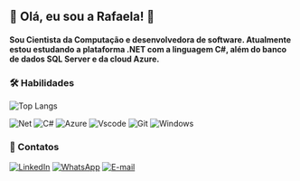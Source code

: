 
## 👋 Olá, eu sou a Rafaela! 👋
#### Sou Cientista da Computação e desenvolvedora de software. Atualmente estou estudando a plataforma .NET com a linguagem C#, além do banco de dados SQL Server e da cloud Azure.

####

### 🛠 Habilidades

![Top Langs](https://github-readme-stats-git-masterrstaa-rickstaa.vercel.app/api/top-langs/?username=RafaelaSoliva&layout=compact&bg_color=000&border_color=30A3DC&title_color=E94D5F&text_color=FFF)

![Net](https://img.shields.io/badge/.NET-5C2D91?style=for-the-badge&logo=.net&logoColor=white) ![C#](https://img.shields.io/badge/C%23-239120?style=for-the-badge&logo=c-sharp&logoColor=white) ![Azure](https://img.shields.io/badge/Azure-blue?style=for-the-badge&logo=microsoft%20azure&logoColor=blue&labelColor=FFFFFF&link=https%3A%2F%2Fimages.app.goo.gl%2FK7PN1jYJd57x4q7A8) ![Vscode](https://img.shields.io/badge/Vscode-007ACC?style=for-the-badge&logo=visual-studio-code&logoColor=white) ![Git](https://img.shields.io/badge/GIT-E44C30?style=for-the-badge&logo=git&logoColor=white) ![Windows](https://img.shields.io/badge/Windows-000?style=for-the-badge&logo=windows&logoColor=2CA5E0)

####

### 🔗 Contatos

[![LinkedIn](https://img.shields.io/badge/LinkedIn-0077B5?style=for-the-badge&logo=linkedin&logoColor=white)](https://www.linkedin.com/in/RafaelaSoliva/) [![WhatsApp](https://img.shields.io/badge/WhatsApp-25D366?style=for-the-badge&logo=whatsapp&logoColor=white)](https://wa.me/5521997630671) [![E-mail](https://img.shields.io/badge/-Email-000?style=for-the-badge&logo=microsoft-outlook&logoColor=007BFF)](mailto:rafaelasoliva@outlook.com)
